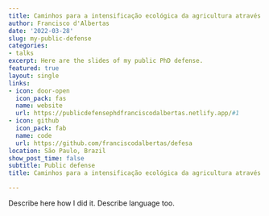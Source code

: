 ```yaml
---
title: Caminhos para a intensificação ecológica da agricultura através da restauração e da certificação agrícola
author: Francisco d'Albertas
date: '2022-03-28'
slug: my-public-defense
categories:
- talks
excerpt: Here are the slides of my public PhD defense.
featured: true
layout: single
links:
- icon: door-open
  icon_pack: fas
  name: website
  url: https://publicdefensephdfranciscodalbertas.netlify.app/#1
- icon: github
  icon_pack: fab
  name: code
  url: https://github.com/franciscodalbertas/defesa
location: São Paulo, Brazil
show_post_time: false
subtitle: Public defense
title: Caminhos para a intensificação ecológica da agricultura através da restauração e da certificação agrícola

---
```


Describe here how I did it. Describe language too.